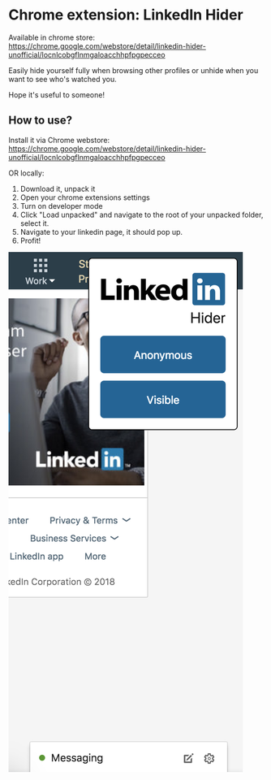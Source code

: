 # Chrome extension: LinkedIn Hider
Available in chrome store: https://chrome.google.com/webstore/detail/linkedin-hider-unofficial/locnlcobgflnmgaloacchhpfpgpecceo

Easily hide yourself fully when browsing other profiles or unhide when you want to see who's watched you.

Hope it's useful to someone!

## How to use?
Install it via Chrome webstore: https://chrome.google.com/webstore/detail/linkedin-hider-unofficial/locnlcobgflnmgaloacchhpfpgpecceo

OR locally:

1) Download it, unpack it
2) Open your chrome extensions settings
3) Turn on developer mode
4) Click "Load unpacked" and navigate to the root of your unpacked folder, select it.
5) Navigate to your linkedin page, it should pop up.
6) Profit!

![LinkedIn Hider](screenshot.png "LinkedIn Hider")
